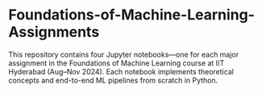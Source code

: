 # Foundations-of-Machine-Learning-Assignments
This repository contains four Jupyter notebooks—one for each major assignment in the Foundations of Machine Learning course at IIT Hyderabad (Aug–Nov 2024). Each notebook implements theoretical concepts and end-to-end ML pipelines from scratch in Python.
